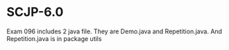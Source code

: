 SCJP-6.0
========
Exam 096 includes 2 java file. They are Demo.java and Repetition.java.
And Repetition.java is in package utils

